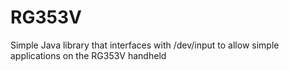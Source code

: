 # RG353V
Simple Java library that interfaces with /dev/input to allow simple applications on the RG353V handheld
